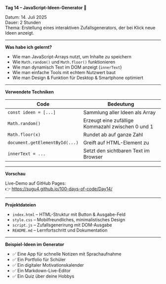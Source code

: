 **Tag 14 – JavaScript-Ideen-Generator 🎯**

Datum: 14. Juli 2025  
Dauer: 2 Stunden  
Thema: Erstellung eines interaktiven Zufallsgenerators, der bei Klick neue Ideen anzeigt.

---

**Was habe ich gelernt?**

- Wie man JavaScript-Arrays nutzt, um Inhalte zu speichern
- Wie `Math.random()` und `Math.floor()` funktionieren
- Wie man dynamisch Text im DOM anzeigt (`innerText`)
- Wie man einfache Tools mit echtem Nutzwert baut
- Wie man Design & Funktion für Desktop & Smartphone optimiert

---

**Verwendete Techniken**

| Code                             | Bedeutung                                         |
|----------------------------------|--------------------------------------------------|
| `const ideen = [...]`            | Sammlung aller Ideen als Array                   |
| `Math.random()`                  | Erzeugt eine zufällige Kommazahl zwischen 0 und 1 |
| `Math.floor(x)`                  | Rundet ab auf ganze Zahl                         |
| `document.getElementById(...)`  | Greift auf HTML-Element zu                      |
| `innerText = ...`                | Setzt den sichtbaren Text im Browser            |

---

**Vorschau**

Live-Demo auf GitHub Pages:  
👉 https://sugu4.github.io/100-days-of-code/Day14/

---

**Projektdateien**

- `index.html` – HTML-Struktur mit Button & Ausgabe-Feld 
- `style.css` – Mobilfreundliches, minimalistisches Design 
- `script.js` – Zufallsgenerirung mit DOM-Ausgabe 
- `README.md` – Lernfortschritt und Dokumentation

---

**Beispiel-Ideen im Generator**

- ✅ Eine App für schnelle Notizen mit Sprachaufnahme  
- ✅ Ein Portfolio für Schüler  
- ✅ Ein digitaler Motivationskalender  
- ✅ Ein Markdown-Live-Editor  
- ✅ Ein Quiz über deine Hobbys